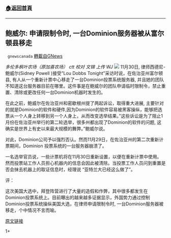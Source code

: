 ###  [:house:返回首頁](https://github.com/ourhimalayas/txt)
---

## 鲍威尔: 申请限制令时, 一台Dominion服务器被从富尔顿县移走
` gnewscanada` [轉載自GNews](https://gnews.org/zh-hans/607985/)

*多伦多枫叶农场（原加喜农场） ctt
校对 文锦 上传 WJ*
![]()![](https://gnews-media-offload.s3.amazonaws.com/wp-content/uploads/2020/12/01153918/%E5%B1%8F%E5%B9%95%E6%88%AA%E5%9B%BE156.png)
11月30日, 律师西德尼-鲍威尔(Sidney Powell )接受”Lou Dobbs Tonight”采访时说，在佐治亚州富尔顿县, 有人从一个重新计票中心移走了一台Dominion投票系统服务器, 并且她的团队不知道这台服务器目前在哪里。这件事是在鲍威尔的团队申请临时限制令，禁止重置、清除或更改任何一台Dominion机器时发生的。

在此之前，鲍威尔在佐治亚州和密歇根州提了两起诉讼，取得重大进展, 主要针对的就是Dominion的软件和硬件,因为Dominion的软件容易被黑客操纵，能够把选票从一个人身上转移到另一个人身上，从而改变选举结果。”这些诉讼是为了阻止1月份在佐治亚州举行的第二轮选举，很多州都出现了Dominion的软件的问题, 这确实是世界上有史以来最大规模的舞弊。”鲍威尔说。

对此，Dominion公司予以强烈否认。然而11月29日，在佐治亚州的第二次重新计票期间，Dominion 投票系统的一台服务器崩溃了。

一名选举官员说，一些计票机将在11月30日重新设置，以便在重新计票中使用。然而投票站工作人员担心机器内的信息会因此被清除。当投票工作人员问到重置是否会抹去机器上的取证信息时，经理说 “亚特兰大已经这么做了”。

评：

这次美国大选中，拜登阵营进行了大量的造假和作弊，其中很多都发生在Dominion投票系统上。目前曝出的越来越多证据显示，外国势力通过控制Dominion投票系统操纵美国大选，在律师申请限制令时, 一台Dominion服务器被移走，个中情况不言而喻。

[原文链接](https://www.theepochtimes.com/powell-dominion-server-removed-from-fulton-county-while-lawyers-sought-restraining-order_3599859.html)

1+
